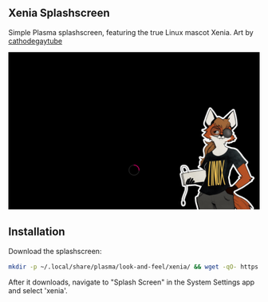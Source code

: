 ## Xenia Splashscreen
Simple Plasma splashscreen, featuring the true Linux mascot Xenia. Art by [cathodegaytube](https://twitter.com/cathodegaytube/)

![splashscreen preview](./contents/previews/splash.png)

## Installation
Download the splashscreen:
```bash
mkdir -p ~/.local/share/plasma/look-and-feel/xenia/ && wget -qO- https://github.com/astro-cyberpaws/xenia-kde6/releases/download/v0.1/xenia.tar.gz | gunzip | tar xf - -C ~/.local/share/plasma/look-and-feel/xenia/
```
After it downloads, navigate to "Splash Screen" in the System Settings app and select 'xenia'.
